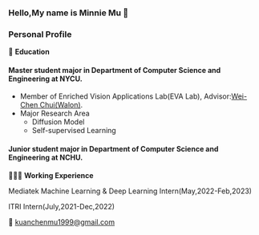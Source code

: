 ### Hello,My name is Minnie Mu :raising_hand: 

<!--
**Minniemu/Minniemu** is a ✨ _special_ ✨ repository because its `README.md` (this file) appears on your GitHub profile.

Here are some ideas to get you started:
-->
### Personal Profile
🏫 **Education**

#### Master student major in Department of Computer Science and Engineering at NYCU.
* Member of Enriched Vision Applications Lab(EVA Lab), Advisor:[Wei-Chen Chui(Walon)](https://walonchiu.github.io).
* Major Research Area
  *  Diffusion Model
  *  Self-supervised Learning
#### Junior student major in Department of Computer Science and Engineering at NCHU.

👩🏻‍💻 **Working Experience**

Mediatek Machine Learning & Deep Learning Intern(May,2022-Feb,2023)

ITRI Intern(July,2021-Dec,2022)



:email: [kuanchenmu1999@gmail.com](mailto:kuanchenmu1999@gmail.com)

<!--
🔭I’m currently working on 

- 🌱 I’m currently learning ...
- 👯 I’m looking to collaborate on ...
- 🤔 I’m looking for help with ...
- 💬 Ask me about ...
- 📫 How to reach me: ...
- 😄 Pronouns: ...
- ⚡ Fun fact: ...
```

